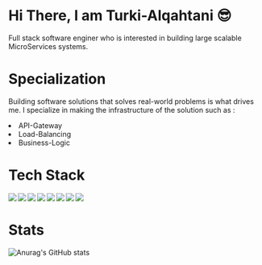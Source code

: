  # Hi There, I am Turki-Alqahtani :sunglasses:
 <p>Full stack software enginer who is interested in building large scalable MicroServices systems.</p>
 <h1>Specialization</h1>
 <p>Building software solutions that solves real-world problems is what drives me. I specialize in making the infrastructure of the solution such as :</p>

  <li>API-Gateway</li>
  <li>Load-Balancing</li>
  <li>Business-Logic</li>


<h1> Tech Stack</h1>
<img align="left" src="https://img.shields.io/badge/.NET-512BD4?style=for-the-badge&logo=dotnet&logoColor=white"/>
<img align="left" src="https://img.shields.io/badge/Django-092E20?style=for-the-badge&logo=django&logoColor=green"/>
<img align="left" src="https://img.shields.io/badge/Node.js-339933?style=for-the-badge&logo=nodedotjs&logoColor=white"/>
<img align="left" src="https://img.shields.io/badge/React-20232A?style=for-the-badge&logo=react&logoColor=61DAFB"/>
<img align="left" src="https://img.shields.io/badge/React_Native-20232A?style=for-the-badge&logo=react&logoColor=61DAFB"/>
<img align="left" src="https://img.shields.io/badge/Docker-2CA5E0?style=for-the-badge&logo=docker&logoColor=white"/>
<img align="left" src="https://img.shields.io/badge/kubernetes-326ce5.svg?&style=for-the-badge&logo=kubernetes&logoColor=white"/>
<img align="left" src="https://img.shields.io/badge/Nginx-009639?style=for-the-badge&logo=nginx&logoColor=white"/><br>




<h1>Stats</h1>

![Anurag's GitHub stats](https://github-readme-stats.vercel.app/api?username=Turkialq&show_icons=true&theme=dark)

